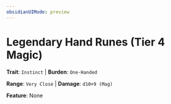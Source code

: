 ```yaml
---
obsidianUIMode: preview
---
```

# Legendary Hand Runes (Tier 4 Magic)

**Trait**: `Instinct` | **Burden**: `One-Handed`

**Range**: `Very Close` | **Damage**: `d10+9 (Mag)`

**Feature**: None
